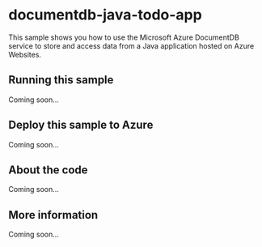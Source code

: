 # documentdb-java-todo-app
This sample shows you how to use the Microsoft Azure DocumentDB service to store and access data from a Java application hosted on Azure Websites.
## Running this sample
Coming soon...
## Deploy this sample to Azure
Coming soon...
## About the code
Coming soon...
## More information
Coming soon...